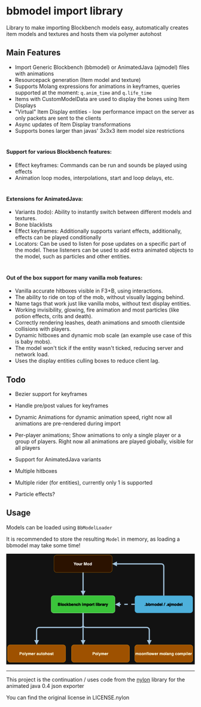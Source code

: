 # bbmodel import library

Library to make importing Blockbench models easy, automatically creates item models and textures and hosts them via polymer autohost

## Main Features

- Import Generic Blockbench (bbmodel) or AnimatedJava (ajmodel) files with animations
- Resourcepack generation (Item model and texture)
- Supports Molang expressions for animations in keyframes, queries supported at the moment: `q.anim_time` and `q.life_time`
- Items with CustomModelData are used to display the bones using Item Displays
- "Virtual" Item Display entities - low performance impact on the server as only packets are sent to the clients
- Async updates of Item Display transformations
- Supports bones larger than javas' 3x3x3 item model size restrictions

#
#### Support for various Blockbench features:
- Effect keyframes: Commands can be run and sounds be played using effects
- Animation loop modes, interpolations, start and loop delays, etc.

#
#### Extensions for AnimatedJava:
- Variants (todo): Ability to instantly switch between different models and textures.
- Bone blacklists
- Effect keyframes: Additionally supports variant effects, additionally, effects can be played conditionally
- Locators: Can be used to listen for pose updates on a specific part of the model. These listeners
  can be used to add extra animated objects to the model, such as particles and other entities.

#
#### Out of the box support for many vanilla mob features:
- Vanilla accurate hitboxes visible in F3+B, using interactions.
- The ability to ride on top of the mob, without visually lagging behind.
- Name tags that work just like vanilla mobs, without text display entities.
- Working invisibility, glowing, fire animation and most particles (like potion effects, crits and death).
- Correctly rendering leashes, death animations and smooth clientside collisions with players.
- Dynamic hitboxes and dynamic mob scale (an example use case of this is baby mobs).
- The model won't tick if the entity wasn't ticked, reducing server and network load.
- Uses the display entities culling boxes to reduce client lag.

## Todo

- Bezier support for keyframes
- Handle pre/post values for keyframes
- Dynamic Animations for dynamic animation speed, right now all animations are pre-rendered during import
- Per-player animations; Show animations to only a single player or a group of players. Right now all animations are played globally, visible for all players
- Support for AnimatedJava variants
- Multiple hitboxes
- Multiple rider (for entities), currently only 1 is supported

- Particle effects?

## Usage

Models can be loaded using `BbModelLoader`

It is recommended to store the resulting `Model` in memory, as loading a bbmodel may take some time!



![docs/img/org.png](docs/img/org.png)

---

This project is the continuation / uses code from the [nylon](https://github.com/Provim-Gaming/nylon) library for the animated java 0.4 json exporter

You can find the original license in LICENSE.nylon
